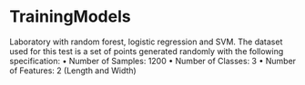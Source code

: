 # TrainingModels
Laboratory with random forest, logistic regression and SVM. 
The dataset used for this test is a set of points generated randomly with the following 
specification:
• Number of Samples: 1200
• Number of Classes: 3
• Number of Features: 2 (Length and Width)
